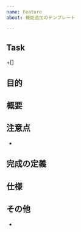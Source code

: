 ```yaml
---
name: Feature
about: 機能追加のテンプレート

---
```


## Task
+[]

## 目的

## 概要

## 注意点
+

## 完成の定義

## 仕様

## その他
+
